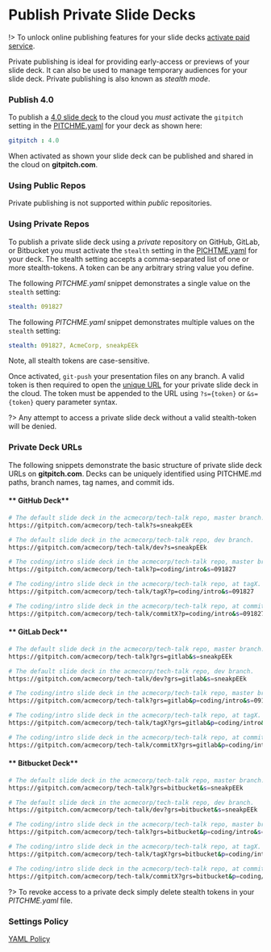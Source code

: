 # Publish Private Slide Decks

!> To unlock online publishing features for your slide decks [activate paid service](https://gitpitch.com/pricing).

Private publishing is ideal for providing early-access or previews of your slide deck. It can also be used to manage temporary audiences for your slide deck. Private publishing is also known as *stealth mode*.

### Publish 4.0

To publish a [4.0 slide deck](/whats-new-in-40.md) to the cloud you *must* activate the `gitpitch` setting in the [PITCHME.yaml](/conventions/pitchme-yaml.md) for your deck as shown here:

```yaml
gitpitch : 4.0
```

When activated as shown your slide deck can be published and shared in the cloud on **gitpitch.com**.

### Using Public Repos

Private publishing is not supported within *public* repositories.

### Using Private Repos

To publish a private slide deck using a *private* repository on GitHub, GitLab, or Bitbucket you must activate the `stealth` setting in the [PICHTME.yaml](/conventions/pitchme-yaml.md) for your deck. The stealth setting accepts a comma-separated list of one or more stealth-tokens. A token can be any arbitrary string value you define.

The following *PITCHME.yaml* snippet demonstrates a single value on the `stealth` setting:

```yaml
stealth: 091827
```

The following *PITCHME.yaml* snippet demonstrates multiple values on the `stealth` setting:

```yaml
stealth: 091827, AcmeCorp, sneakpEEk
```

Note, all stealth tokens are case-sensitive.

Once activated, `git-push` your presentation files on any branch. A valid token is then required to open the [unique URL](#private-deck-urls) for your private slide deck in the cloud. The token must be appended to the URL using `?s={token}` or `&s={token}` query parameter syntax.

?> Any attempt to access a private slide deck without a valid stealth-token will be denied.

### Private Deck URLs

The following snippets demonstrate the basic structure of private slide deck URLs on **gitpitch.com**. Decks can be uniquely identified using PITCHME.md paths, branch names, tag names, and commit ids.

<!-- tabs:start -->

#### ** GitHub Deck**

```bash
# The default slide deck in the acmecorp/tech-talk repo, master branch.
https://gitpitch.com/acmecorp/tech-talk?s=sneakpEEk

# The default slide deck in the acmecorp/tech-talk repo, dev branch.
https://gitpitch.com/acmecorp/tech-talk/dev?s=sneakpEEk

# The coding/intro slide deck in the acmecorp/tech-talk repo, master branch.
https://gitpitch.com/acmecorp/tech-talk?p=coding/intro&s=091827

# The coding/intro slide deck in the acmecorp/tech-talk repo, at tagX. 
https://gitpitch.com/acmecorp/tech-talk/tagX?p=coding/intro&s=091827

# The coding/intro slide deck in the acmecorp/tech-talk repo, at commitX. 
https://gitpitch.com/acmecorp/tech-talk/commitX?p=coding/intro&s=091827
```

#### ** GitLab Deck**

```bash
# The default slide deck in the acmecorp/tech-talk repo, master branch.
https://gitpitch.com/acmecorp/tech-talk?grs=gitlab&s=sneakpEEk

# The default slide deck in the acmecorp/tech-talk repo, dev branch.
https://gitpitch.com/acmecorp/tech-talk/dev?grs=gitlab&s=sneakpEEk

# The coding/intro slide deck in the acmecorp/tech-talk repo, master branch.
https://gitpitch.com/acmecorp/tech-talk?grs=gitlab&p=coding/intro&s=091827

# The coding/intro slide deck in the acmecorp/tech-talk repo, at tagX. 
https://gitpitch.com/acmecorp/tech-talk/tagX?grs=gitlab&p=coding/intro&s=091827

# The coding/intro slide deck in the acmecorp/tech-talk repo, at commitX. 
https://gitpitch.com/acmecorp/tech-talk/commitX?grs=gitlab&p=coding/intro&s=091827
```

#### ** Bitbucket Deck**

```bash
# The default slide deck in the acmecorp/tech-talk repo, master branch.
https://gitpitch.com/acmecorp/tech-talk?grs=bitbucket&s=sneakpEEk

# The default slide deck in the acmecorp/tech-talk repo, dev branch.
https://gitpitch.com/acmecorp/tech-talk/dev?grs=bitbucket&s=sneakpEEk

# The coding/intro slide deck in the acmecorp/tech-talk repo, master branch.
https://gitpitch.com/acmecorp/tech-talk?grs=bitbucket&p=coding/intro&s=091827

# The coding/intro slide deck in the acmecorp/tech-talk repo, at tagX. 
https://gitpitch.com/acmecorp/tech-talk/tagX?grs=bitbucket&p=coding/intro&s=091827

# The coding/intro slide deck in the acmecorp/tech-talk repo, at commitX. 
https://gitpitch.com/acmecorp/tech-talk/commitX?grs=bitbucket&p=coding/intro&s=091827
```

<!-- tabs:end -->

?> To revoke access to a private deck simply delete stealth tokens in your *PITCHME.yaml* file.

### Settings Policy

[YAML Policy](../_snippets/yaml-private-policy.md ':include')

